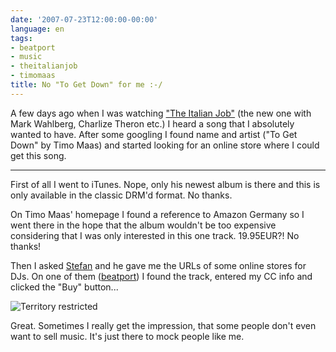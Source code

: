 ```yaml
---
date: '2007-07-23T12:00:00-00:00'
language: en
tags:
- beatport
- music
- theitalianjob
- timomaas
title: No "To Get Down" for me :-/
---
```



A few days ago when I was watching ["The Italian Job"](http://imdb.com/title/tt0317740/) (the new one with Mark Wahlberg, Charlize Theron etc.) I heard a song that I absolutely wanted to have. After some googling I found name and artist ("To Get Down" by Timo Maas) and started looking for an online store where I could get this song.

-------------------------------

First of all I went to iTunes. Nope, only his newest album is there and this is only available in the classic DRM'd format. No thanks.

<img class="left" src="/media/2007/timomaasexpensive.png" alt=""/>On Timo Maas' homepage I found a reference to Amazon Germany so I went there in the hope that the album wouldn't be too expensive considering that I was only interested in this one track. 19.95EUR?! No thanks!

Then I asked [Stefan](http://www.leftontheweb.com) and he gave me the URLs of some online stores for DJs. On one of them ([beatport](http://www.beatport.com)) I found the track, entered my CC info and clicked the "Buy" button...

<img src="/media/2007/beatportregion.png" alt="Territory restricted" class="figure"/>

Great. Sometimes I really get the impression, that some people don't even want to sell music. It's just there to mock people like me.
